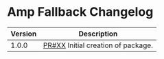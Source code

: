 # Amp Fallback Changelog

| Version | Description |
|---------|-------------|
| 1.0.0   | [PR#XX](https://github.com/BBC-News/psammead/pull/XX) Initial creation of package. |
